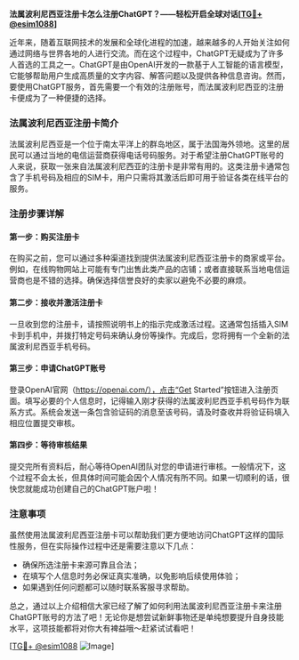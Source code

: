 **法属波利尼西亚注册卡怎么注册ChatGPT？——轻松开启全球对话[[TG💪+ @esim1088](https://t.me/s/esim1088)]**

近年来，随着互联网技术的发展和全球化进程的加速，越来越多的人开始关注如何通过网络与世界各地的人进行交流。而在这个过程中，ChatGPT无疑成为了许多人首选的工具之一。ChatGPT是由OpenAI开发的一款基于人工智能的语言模型，它能够帮助用户生成高质量的文字内容、解答问题以及提供各种信息咨询。然而，要使用ChatGPT服务，首先需要一个有效的注册账号，而法属波利尼西亚的注册卡便成为了一种便捷的选择。

### 法属波利尼西亚注册卡简介

法属波利尼西亚是一个位于南太平洋上的群岛地区，属于法国海外领地。这里的居民可以通过当地的电信运营商获得电话号码服务。对于希望注册ChatGPT账号的人来说，获取一张来自法属波利尼西亚的注册卡是非常有用的。这类注册卡通常包含了手机号码及相应的SIM卡，用户只需将其激活后即可用于验证各类在线平台的服务。

### 注册步骤详解

#### 第一步：购买注册卡
在购买之前，您可以通过多种渠道找到提供法属波利尼西亚注册卡的商家或平台。例如，在线购物网站上可能有专门出售此类产品的店铺；或者直接联系当地电信运营商也是不错的选择。确保选择信誉良好的卖家以避免不必要的麻烦。

#### 第二步：接收并激活注册卡
一旦收到您的注册卡，请按照说明书上的指示完成激活过程。这通常包括插入SIM卡到手机中，并拨打特定号码来确认身份等操作。完成后，您将拥有一个全新的法属波利尼西亚手机号码。

#### 第三步：申请ChatGPT账号
登录OpenAI官网（https://openai.com/），点击“Get Started”按钮进入注册页面。填写必要的个人信息时，记得输入刚才获得的法属波利尼西亚手机号码作为联系方式。系统会发送一条包含验证码的消息至该号码，请及时查收并将验证码填入相应位置提交审核。

#### 第四步：等待审核结果
提交完所有资料后，耐心等待OpenAI团队对您的申请进行审核。一般情况下，这个过程不会太长，但具体时间可能会因个人情况有所不同。如果一切顺利的话，很快您就能成功创建自己的ChatGPT账户啦！

### 注意事项
虽然使用法属波利尼西亚注册卡可以帮助我们更方便地访问ChatGPT这样的国际性服务，但在实际操作过程中还是需要注意以下几点：
- 确保所选注册卡来源可靠且合法；
- 在填写个人信息时务必保证真实准确，以免影响后续使用体验；
- 如果遇到任何问题都可以随时联系客服寻求帮助。

总之，通过以上介绍相信大家已经了解了如何利用法属波利尼西亚注册卡来注册ChatGPT账号的方法了吧！无论你是想尝试新鲜事物还是单纯想要提升自身技能水平，这项技能都将对你大有裨益哦～赶紧试试看吧！

[[TG💪+ @esim1088](https://t.me/s/esim1088) ![Image](https://i.postimg.cc/4NQfJmqS/Snipaste-2025-05-13-00-14-12.png)]